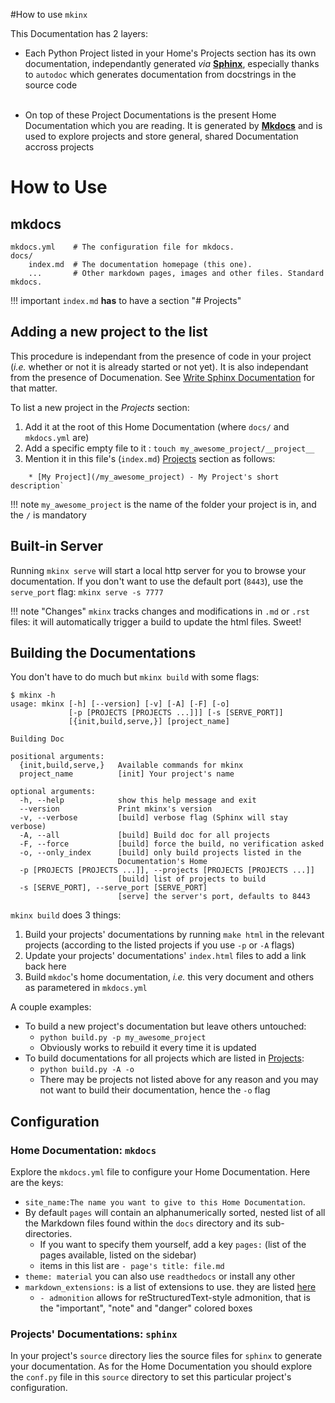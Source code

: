 #How to use `mkinx`


This Documentation has 2 layers:

* Each Python Project listed in your Home's Projects section has its own documentation, independantly generated _via_ [**Sphinx**](http://www.sphinx-doc.org/en/master/), especially thanks to `autodoc` which generates documentation from docstrings in the source code
</br></br>

* On top of these Project Documentations is the present Home Documentation which you are reading. It is generated by [**Mkdocs**](http://www.mkdocs.org) and is used to explore projects and store general, shared Documentation accross projects


# How to Use

## mkdocs

    mkdocs.yml    # The configuration file for mkdocs.
    docs/
        index.md  # The documentation homepage (this one).
        ...       # Other markdown pages, images and other files. Standard mkdocs.

!!! important
    `index.md` **has** to have a section "# Projects"

## Adding a new project to the list

This procedure is independant from the presence of code in your project (_i.e._ whether or not it is already started or not yet). It is also independant from the presence of Documenation. See [Write Sphinx Documentation](Writing_Sphinx_Documentation) for that matter. 

To list a new project in the *Projects* section:

1. Add it at the root of this Home Documentation (where `docs/` and `mkdocs.yml` are)
2. Add a specific empty file to it : `touch my_awesome_project/__project__`
3. Mention it in this file's (`index.md`) [Projects](/#projects) section as follows:
```
    * [My Project](/my_awesome_project) - My Project's short description`
```

!!! note 
    `my_awesome_project` is the name of the folder your project is in, and the `/` is mandatory

## Built-in Server

Running `mkinx serve` will start a local http server for you to browse your documentation. If you don't want to use the default port (`8443`), use the `serve_port` flag: `mkinx serve -s 7777`

!!! note "Changes"
    `mkinx` tracks changes and modifications in `.md` or `.rst` files: it will automatically trigger a build to update the html files. Sweet!

## Building the Documentations

You don't have to do much but `mkinx build` with some flags:

```
$ mkinx -h
usage: mkinx [-h] [--version] [-v] [-A] [-F] [-o]
             [-p [PROJECTS [PROJECTS ...]]] [-s [SERVE_PORT]]
             [{init,build,serve,}] [project_name]

Building Doc

positional arguments:
  {init,build,serve,}   Available commands for mkinx
  project_name          [init] Your project's name

optional arguments:
  -h, --help            show this help message and exit
  --version             Print mkinx's version
  -v, --verbose         [build] verbose flag (Sphinx will stay verbose)
  -A, --all             [build] Build doc for all projects
  -F, --force           [build] force the build, no verification asked
  -o, --only_index      [build] only build projects listed in the
                        Documentation's Home
  -p [PROJECTS [PROJECTS ...]], --projects [PROJECTS [PROJECTS ...]]
                        [build] list of projects to build
  -s [SERVE_PORT], --serve_port [SERVE_PORT]
                        [serve] the server's port, defaults to 8443
```

`mkinx build` does 3 things:

1. Build your projects' documentations by running `make html` in the relevant projects (according to the listed projects if you use `-p` or `-A` flags)
2. Update your projects' documentations' `index.html` files to add a link back here
3. Build `mkdoc`'s home documentation, _i.e._ this very document and others as parametered in `mkdocs.yml`

A couple examples:

* To build a new project's documentation but leave others untouched:
    * `python build.py -p my_awesome_project`
    * Obviously works to rebuild it every time it is updated
* To build documentations for all projects which are listed in [Projects](#projects):
    * `python build.py -A -o`
    * There may be projects not listed above for any reason and you may not want to build their documentation, hence the `-o` flag

## Configuration

### Home Documentation: `mkdocs`

Explore the `mkdocs.yml` file to configure your Home Documentation. Here are the keys:

* `site_name:The name you want to give to this Home Documentation`.
* By default `pages` will contain an alphanumerically sorted, nested list of all the Markdown files found within the `docs` directory and its sub-directories.
    * If you want to specify them yourself, add a key `pages:` (list of the pages available, listed on the sidebar)
    * items in this list are `- page's title: file.md`
* `theme: material` you can also use `readthedocs` or install any other
* `markdown_extensions:` is a list of extensions to use. they are listed [here](https://python-markdown.github.io/extensions/#officially-supported-extensions)
    * `- admonition` allows for reStructuredText-style admonition, that is the "important", "note" and "danger" colored boxes

### Projects' Documentations: `sphinx`

In your project's `source` directory lies the source files for `sphinx` to generate your documentation. As for the Home Documentation you should explore the `conf.py` file in this `source` directory to set this particular project's configuration. 